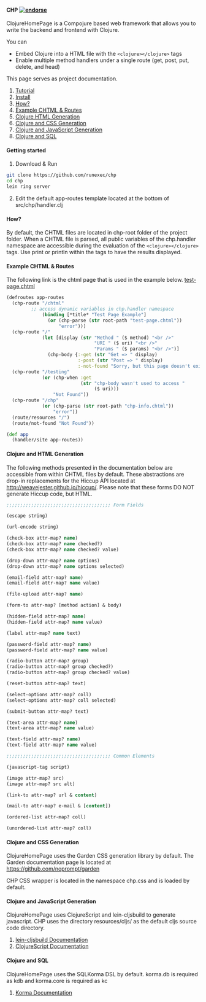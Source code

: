 #### CHP [![endorse](https://api.coderwall.com/runexec/endorsecount.png)](https://coderwall.com/runexec)
ClojureHomePage is a Compojure based web framework that allows you to write the backend and frontend with Clojure.

You can <br />
* Embed Clojure into a HTML file with the ```<clojure></clojure>``` tags
* Enable multiple method handlers under a single route (get, post, put, delete, and head)

This page serves as project documentation.<br />

1. [Tutorial](https://github.com/runexec/chp/tree/master/tutorial/01)
2. [Install](https://github.com/JeremS/cljss-core)
3. [How?](https://github.com/runexec/CHP/#how)
4. [Example CHTML & Routes](https://github.com/runexec/CHP/#example-chtml--routes)
5. [Clojure HTML Generation](https://github.com/runexec/CHP/#clojure-and-html-generation)
6. [Clojure and CSS Generation](https://github.com/runexec/CHP/#clojure-and-css-generation)
7. [Clojure and JavaScript Generation](https://github.com/runexec/CHP/#clojure-and-javascript-generation)
8. [Clojure and SQL](https://github.com/runexec/CHP/#clojure-and-sql)

#### Getting started

1) Download & Run

```bash
git clone https://github.com/runexec/chp
cd chp
lein ring server
```

2) Edit the default app-routes template located at the bottom of src/chp/handler.clj

#### How?

By default, the CHTML files are located in chp-root folder of the project folder.
When a CHTML file is parsed, all public variables of the chp.handler namespace
are accessible during the evaluation of the ```<clojure></clojure>``` tags. Use print
 or println within the tags to have the results displayed.


#### Example CHTML & Routes

The following link is the chtml page that is used in the example below. 
<a href="https://github.com/runexec/chp/blob/master/chp-root/test-page.chtml">
   test-page.chtml
</a>


```clojure
(defroutes app-routes
  (chp-route "/chtml" 
  	     ;; access dynamic variables in chp.handler namespace
             (binding [*title* "Test Page Example"]
               (or (chp-parse (str root-path "test-page.chtml"))
                   "error")))
  (chp-route "/"
             (let [display (str "Method " ($ method) "<br />"
                                "URI " ($ uri) "<br />"
                                "Params " ($ params) "<br />")]
               (chp-body {:-get (str "Get => " display)
                          :-post (str "Post => " display)
                          :-not-found "Sorry, but this page doesn't exist"})))
  (chp-route "/testing"
             (or (chp-when :get
                           (str "chp-body wasn't used to access "
                                ($ uri)))
                 "Not Found"))
  (chp-route "/chp"
             (or (chp-parse (str root-path "chp-info.chtml"))
                 "error"))
  (route/resources "/")
  (route/not-found "Not Found"))

(def app
  (handler/site app-routes))
```


#### Clojure and HTML Generation

The following methods presented in the documentation below are 
accessible from within CHTML files by default. These abstractions
are drop-in replacements for the Hiccup API located at http://weavejester.github.io/hiccup/.
Please note that these forms DO NOT generate Hiccup code, but HTML.


```clojure
;;;;;;;;;;;;;;;;;;;;;;;;;;;;;;;;;;;;;; Form Fields

(escape string)

(url-encode string)

(check-box attr-map? name)
(check-box attr-map? name checked?)
(check-box attr-map? name checked? value)

(drop-down attr-map? name options)
(drop-down attr-map? name options selected)

(email-field attr-map? name)
(email-field attr-map? name value)

(file-upload attr-map? name)

(form-to attr-map? [method action] & body)

(hidden-field attr-map? name)
(hidden-field attr-map? name value)

(label attr-map? name text)

(password-field attr-map? name)
(password-field attr-map? name value)

(radio-button attr-map? group)
(radio-button attr-map? group checked?)
(radio-button attr-map? group checked? value)

(reset-button attr-map? text)

(select-options attr-map? coll)
(select-options attr-map? coll selected)

(submit-button attr-map? text)

(text-area attr-map? name)
(text-area attr-map? name value)

(text-field attr-map? name)
(text-field attr-map? name value)

;;;;;;;;;;;;;;;;;;;;;;;;;;;;;;;;;;;;;; Common Elements

(javascript-tag script)

(image attr-map? src)
(image attr-map? src alt)

(link-to attr-map? url & content)

(mail-to attr-map? e-mail & [content])

(ordered-list attr-map? coll)

(unordered-list attr-map? coll)

```

#### Clojure and CSS Generation

ClojureHomePage uses the Garden CSS generation library by default.
The Garden documentation page is located at https://github.com/noprompt/garden
<p>
CHP CSS wrapper is located in the namespace chp.css and is loaded by default.
</p>

#### Clojure and JavaScript Generation

ClojureHomePage uses ClojureScript and lein-cljsbuild to generate javascript.
CHP uses the directory resources/cljs/ as the default cljs source code directory.

1. [lein-cljsbuild Documentation](https://github.com/emezeske/lein-cljsbuild/)
2. [ClojureScript Documentation](https://github.com/clojure/clojurescript)

#### Clojure and SQL 

ClojureHomePage uses the SQLKorma DSL by default. korma.db is required as kdb and korma.core is required as kc

1. [Korma Documentation](http://www.sqlkorma.com/)
